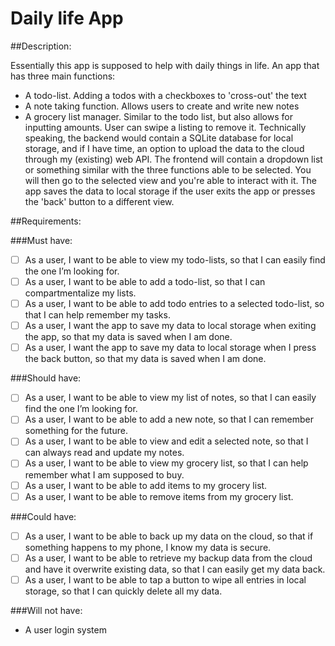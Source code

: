 # Daily life App

##Description:

Essentially this app is supposed to help with daily things in life.
An app that has three main functions:
* A todo-list. Adding a todos with a checkboxes to 'cross-out' the text
* A note taking function. Allows users to create and write new notes
* A grocery list manager. Similar to the todo list, but also allows for inputting amounts. User can swipe a listing to remove it.
Technically speaking, the backend would contain a SQLite database for local storage, and if I have time, an option to upload the data to the cloud through my (existing) web API.
The frontend will contain a dropdown list or something similar with the three functions able to be selected. You will then go to the selected view and you're able to interact with it. The app saves the data to local storage if the user exits the app or presses the 'back' button to a different view.

##Requirements:

###Must have:
- [ ] As a user, I want to be able to view my todo-lists, so that I can easily find the one I’m looking for.
- [ ] As a user, I want to be able to add a todo-list, so that I can compartmentalize my lists.
- [ ] As a user, I want to be able to add todo entries to a selected todo-list, so that I can help remember my tasks.
- [ ] As a user, I want the app to save my data to local storage when exiting the app, so that my data is saved when I am done.
- [ ] As a user, I want the app to save my data to local storage when I press the back button, so that my data is saved when I am done.

###Should have:
- [ ] As a user, I want to be able to view my list of notes, so that I can easily find the one I’m looking for.
- [ ] As a user, I want to be able to add a new note, so that I can remember something for the future.
- [ ] As a user, I want to be able to view and edit a selected note, so that I can always read and update my notes.
- [ ] As a user, I want to be able to view my grocery list, so that I can help remember what I am supposed to buy.
- [ ] As a user, I want to be able to add items to my grocery list.
- [ ] As a user, I want to be able to remove items from my grocery list.

###Could have:
- [ ] As a user, I want to be able to back up my data on the cloud, so that if something happens to my phone, I know my data is secure.
- [ ] As a user, I want to be able to retrieve my backup data from the cloud and have it overwrite existing data, so that I can easily get my data back.
- [ ] As a user, I want to be able to tap a button to wipe all entries in local storage, so that I can quickly delete all my data.

###Will not have:
*	A user login system
